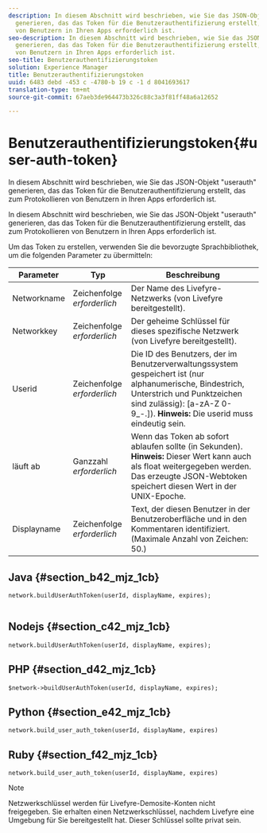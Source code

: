 ```yaml
---
description: In diesem Abschnitt wird beschrieben, wie Sie das JSON-Objekt "userauth"
  generieren, das das Token für die Benutzerauthentifizierung erstellt, das zum Protokollieren
  von Benutzern in Ihren Apps erforderlich ist.
seo-description: In diesem Abschnitt wird beschrieben, wie Sie das JSON-Objekt "userauth"
  generieren, das das Token für die Benutzerauthentifizierung erstellt, das zum Protokollieren
  von Benutzern in Ihren Apps erforderlich ist.
seo-title: Benutzerauthentifizierungstoken
solution: Experience Manager
title: Benutzerauthentifizierungstoken
uuid: 6483 debd -453 c -4780-b 19 c -1 d 8041693617
translation-type: tm+mt
source-git-commit: 67aeb3de964473b326c88c3a3f81ff48a6a12652

---
```



# Benutzerauthentifizierungstoken{#user-auth-token}

In diesem Abschnitt wird beschrieben, wie Sie das JSON-Objekt "userauth" generieren, das das Token für die Benutzerauthentifizierung erstellt, das zum Protokollieren von Benutzern in Ihren Apps erforderlich ist.

In diesem Abschnitt wird beschrieben, wie Sie das JSON-Objekt "userauth" generieren, das das Token für die Benutzerauthentifizierung erstellt, das zum Protokollieren von Benutzern in Ihren Apps erforderlich ist.

Um das Token zu erstellen, verwenden Sie die bevorzugte Sprachbibliothek, um die folgenden Parameter zu übermitteln:

| Parameter | Typ | Beschreibung |
|---|---|---|
| Networkname | Zeichenfolge *erforderlich* | Der Name des Livefyre-Netzwerks (von Livefyre bereitgestellt). |
| Networkkey | Zeichenfolge *erforderlich* | Der geheime Schlüssel für dieses spezifische Netzwerk (von Livefyre bereitgestellt). |
| Userid | Zeichenfolge *erforderlich* | Die ID des Benutzers, der im Benutzerverwaltungssystem gespeichert ist (nur alphanumerische, Bindestrich, Unterstrich und Punktzeichen sind zulässig): [a-zA-Z 0-9_-.]). **Hinweis:** Die userid muss eindeutig sein. |
| läuft ab | Ganzzahl *erforderlich* | Wenn das Token ab sofort ablaufen sollte (in Sekunden). **Hinweis:** Dieser Wert kann auch als float weitergegeben werden. Das erzeugte JSON-Webtoken speichert diesen Wert in der UNIX-Epoche. |
| Displayname | Zeichenfolge *erforderlich* | Text, der diesen Benutzer in der Benutzeroberfläche und in den Kommentaren identifiziert. (Maximale Anzahl von Zeichen: 50.) |

## Java {#section_b42_mjz_1cb}

```
network.buildUserAuthToken(userId, displayName, expires); 
 
```

## Nodejs {#section_c42_mjz_1cb}

```
network.buildUserAuthToken(userId, displayName, expires); 
```

## PHP {#section_d42_mjz_1cb}

```
$network->buildUserAuthToken(userId, displayName, expires); 
```

## Python {#section_e42_mjz_1cb}

```
network.build_user_auth_token(userId, displayName, expires) 
```

## Ruby {#section_f42_mjz_1cb}

```
network.build_user_auth_token(userId, displayName, expires) 
```

>[!NOTE]
>
>Netzwerkschlüssel werden für Livefyre-Demosite-Konten nicht freigegeben. Sie erhalten einen Netzwerkschlüssel, nachdem Livefyre eine Umgebung für Sie bereitgestellt hat. Dieser Schlüssel sollte privat sein.

